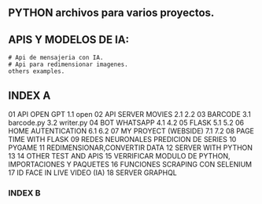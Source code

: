 ## PYTHON archivos para varios proyectos. 

## APIS Y MODELOS DE IA:
 
    # Api de mensajeria con IA.
    # Api para redimensionar imagenes.
    others examples.



## INDEX A
01 API OPEN GPT
     1.1 open
02 API SERVER MOVIES
     2.1 
     2.2
03 BARCODE
     3.1 barcode.py
     3.2 writer.py
04 BOT WHATSAPP
     4.1
     4.2
05 FLASK
     5.1
     5.2
06 HOME AUTENTICATION
     6.1
     6.2
07 MY PROYECT (WEBSIDE)
     7.1
     7.2
08 PAGE TIME WITH FLASK
09 REDES NEURONALES PREDICION DE SERIES
10 PYGAME
11 REDIMENSIONAR,CONVERTIR DATA
12 SERVER WITH PYTHON
13
14 OTHER TEST AND APIS
15 VERRIFICAR MODULO DE PYTHON, IMPORTACIONES Y PAQUETES
16 FUNCIONES SCRAPING CON SELENIUM
17 ID FACE IN LIVE VIDEO (IA)
18 SERVER GRAPHQL
### INDEX B
